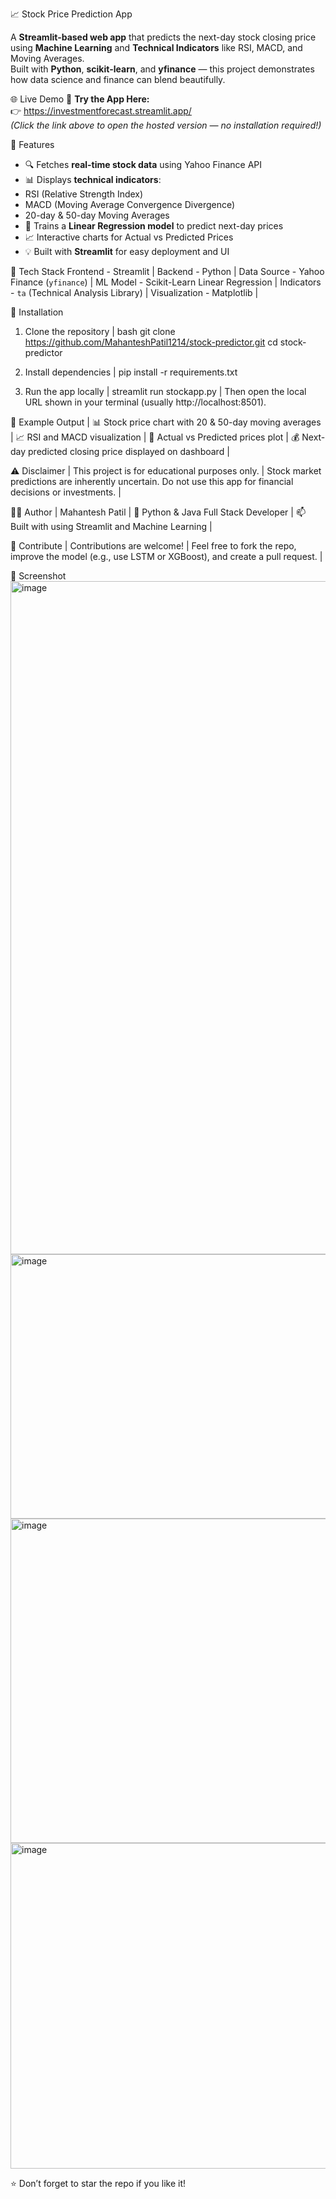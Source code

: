📈 Stock Price Prediction App

A **Streamlit-based web app** that predicts the next-day stock closing price using **Machine Learning** and **Technical Indicators** like RSI, MACD, and Moving Averages.  
Built with **Python**, **scikit-learn**, and **yfinance** — this project demonstrates how data science and finance can blend beautifully.

🌐 Live Demo
🚀 **Try the App Here:**  
👉 https://investmentforecast.streamlit.app/                                                                                                                                                             
*(Click the link above to open the hosted version — no installation required!)*


🚀 Features
- 🔍 Fetches **real-time stock data** using Yahoo Finance API  
- 📊 Displays **technical indicators**:
- RSI (Relative Strength Index)
- MACD (Moving Average Convergence Divergence)
- 20-day & 50-day Moving Averages
- 🤖 Trains a **Linear Regression model** to predict next-day prices
- 📈 Interactive charts for Actual vs Predicted Prices
- 💡 Built with **Streamlit** for easy deployment and UI

🧠 Tech Stack
Frontend - Streamlit |
Backend - Python |
Data Source - Yahoo Finance (`yfinance`) |
ML Model - Scikit-Learn Linear Regression |
Indicators - `ta` (Technical Analysis Library) |
Visualization - Matplotlib |

🧩 Installation
1. Clone the repository |
   bash 
   git clone https://github.com/MahanteshPatil1214/stock-predictor.git
   cd stock-predictor

2. Install dependencies |
   pip install -r requirements.txt

3. Run the app locally |
   streamlit run stockapp.py |
Then open the local URL shown in your terminal (usually http://localhost:8501).

🧮 Example Output |
📊 Stock price chart with 20 & 50-day moving averages |
📈 RSI and MACD visualization |
🔮 Actual vs Predicted prices plot |
💰 Next-day predicted closing price displayed on dashboard |

⚠️ Disclaimer |
This project is for educational purposes only. |
Stock market predictions are inherently uncertain. Do not use this app for financial decisions or investments. |

🧑‍💻 Author |
Mahantesh Patil |
💼 Python & Java Full Stack Developer |
📫 Built with  using Streamlit and Machine Learning |

🌟 Contribute |
Contributions are welcome! |
Feel free to fork the repo, improve the model (e.g., use LSTM or XGBoost), and create a pull request. |

📸 Screenshot
<img width="1919" height="1077" alt="image" src="https://github.com/user-attachments/assets/39a82b86-b657-47f7-ac85-6ffcf5392a82" />
<img width="1848" height="423" alt="image" src="https://github.com/user-attachments/assets/75e94804-ed69-4471-a110-88571400d1d5" />
<img width="928" height="519" alt="image" src="https://github.com/user-attachments/assets/2199b756-5d4c-4378-b98e-c2830891452d" />
<img width="917" height="521" alt="image" src="https://github.com/user-attachments/assets/0e2b1d81-8f1c-4847-8c55-de4cfd9769f3" />

⭐ Don’t forget to star the repo if you like it!
